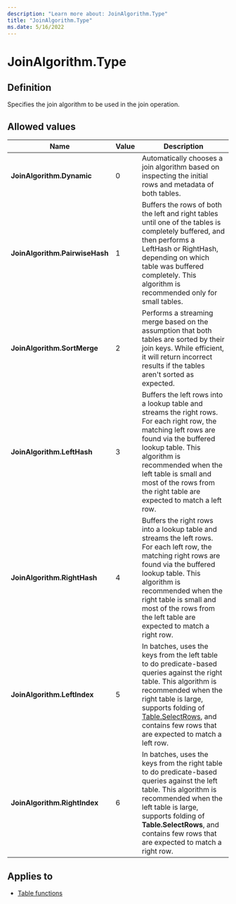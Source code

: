 ```yaml
---
description: "Learn more about: JoinAlgorithm.Type"
title: "JoinAlgorithm.Type"
ms.date: 5/16/2022
---
```

# JoinAlgorithm.Type

## Definition

Specifies the join algorithm to be used in the join operation.

## Allowed values

|Name|Value|Description|
| ------- | --- | ----------- |
|**JoinAlgorithm.Dynamic**|0| Automatically chooses a join algorithm based on inspecting the initial rows and metadata of both tables.|
|**JoinAlgorithm.PairwiseHash**|1| Buffers the rows of both the left and right tables until one of the tables is completely buffered, and then performs a LeftHash or RightHash, depending on which table was buffered completely. This algorithm is recommended only for small tables.|
|**JoinAlgorithm.SortMerge**|2| Performs a streaming merge based on the assumption that both tables are sorted by their join keys. While efficient, it will return incorrect results if the tables aren't sorted as expected.|
|**JoinAlgorithm.LeftHash**|3| Buffers the left rows into a lookup table and streams the right rows. For each right row, the matching left rows are found via the buffered lookup table. This algorithm is recommended when the left table is small and most of the rows from the right table are expected to match a left row.|
|**JoinAlgorithm.RightHash**|4| Buffers the right rows into a lookup table and streams the left rows. For each left row, the matching right rows are found via the buffered lookup table. This algorithm is recommended when the right table is small and most of the rows from the left table are expected to match a right row.|
|**JoinAlgorithm.LeftIndex**|5| In batches, uses the keys from the left table to do predicate-based queries against the right table. This algorithm is recommended when the right table is large, supports folding of [Table.SelectRows](table-selectrows.md), and contains few rows that are expected to match a left row.|
|**JoinAlgorithm.RightIndex**|6| In batches, uses the keys from the right table to do predicate-based queries against the left table. This algorithm is recommended when the left table is large, supports folding of **Table.SelectRows**, and contains few rows that are expected to match a right row.|

## Applies to

* [Table functions](table-functions.md)

